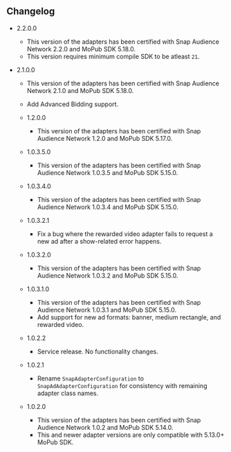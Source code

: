 ## Changelog
* 2.2.0.0
    * This version of the adapters has been certified with Snap Audience Network 2.2.0 and MoPub SDK 5.18.0.
    * This version requires minimum compile SDK to be atleast `21`.

* 2.1.0.0
    * This version of the adapters has been certified with Snap Audience Network 2.1.0 and MoPub SDK 5.18.0.
    * Add Advanced Bidding support.

  * 1.2.0.0
    * This version of the adapters has been certified with Snap Audience Network 1.2.0 and MoPub SDK 5.17.0.

  * 1.0.3.5.0
    * This version of the adapters has been certified with Snap Audience Network 1.0.3.5 and MoPub SDK 5.15.0.

  * 1.0.3.4.0
    * This version of the adapters has been certified with Snap Audience Network 1.0.3.4 and MoPub SDK 5.15.0.

  * 1.0.3.2.1
    * Fix a bug where the rewarded video adapter fails to request a new ad after a show-related error happens.

  * 1.0.3.2.0
    * This version of the adapters has been certified with Snap Audience Network 1.0.3.2 and MoPub SDK 5.15.0.

  * 1.0.3.1.0
    * This version of the adapters has been certified with Snap Audience Network 1.0.3.1 and MoPub SDK 5.15.0.
    * Add support for new ad formats: banner, medium rectangle, and rewarded video.

  * 1.0.2.2
    * Service release. No functionality changes.

  * 1.0.2.1
    * Rename `SnapAdapterConfiguration` to `SnapAdAdapterConfiguration` for consistency with remaining adapter class names.

  * 1.0.2.0
    * This version of the adapters has been certified with Snap Audience Network 1.0.2 and MoPub SDK 5.14.0.
    * This and newer adapter versions are only compatible with 5.13.0+ MoPub SDK.
